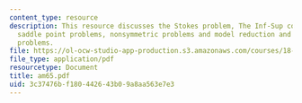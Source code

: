 ```yaml
---
content_type: resource
description: This resource discusses the Stokes problem, The Inf-Sup condition, preconditioning
  saddle point problems, nonsymmetric problems and model reduction and advection-diffusion
  problems.
file: https://ol-ocw-studio-app-production.s3.amazonaws.com/courses/18-086-mathematical-methods-for-engineers-ii-spring-2006/3c37476bf180442643b09a8aa563e7e3_am65.pdf
file_type: application/pdf
resourcetype: Document
title: am65.pdf
uid: 3c37476b-f180-4426-43b0-9a8aa563e7e3
---
```

